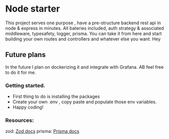 # Node starter

This project serves one purpose , have a pre-structure backend rest api in node & express in minutes.
All bateries included, auth strategy & associated middleware, typesafety, logger, prisma.
You can take it from here and start building your own routes and controllers and whatever else you want.
Hey

## Future plans

In the future I plan on dockerizing it and integrate with Grafana. AB feel free to do it for me.

### Getting started.

- First thing to do is installing the packages
- Create your own .env , copy paste and populate those env variables.
- Happy coding!

### Resources:

zod: [Zod docs](https://zod.dev/)
prisma: [Prisma docs](https://www.prisma.io/docs/getting-started)
